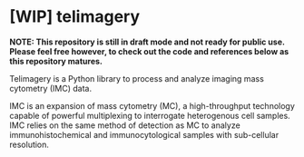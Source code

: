 # [WIP] telimagery

**NOTE: This repository is still in draft mode and not ready for public use. Please feel free however, to check out the code and references below as this repository matures.**

Telimagery is a Python library to process and analyze imaging mass cytometry (IMC) data.

IMC is an expansion of mass cytometry (MC), a high-throughput technology capable of powerful multiplexing to interrogate heterogenous cell samples. IMC relies on the same method of detection as MC to analyze immunohistochemical and immunocytological samples with sub-cellular resolution.
